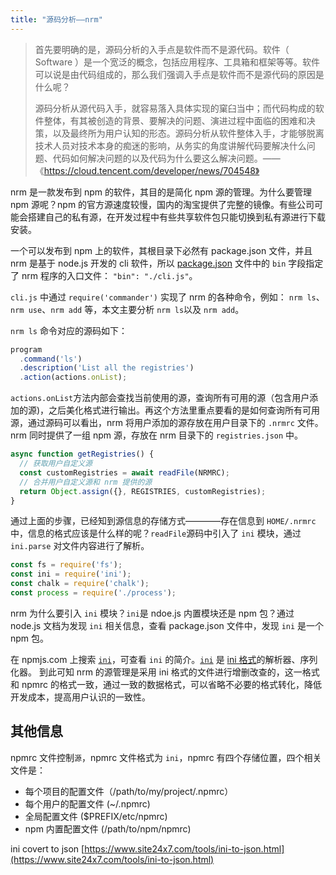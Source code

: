 ```yaml
---
title: "源码分析——nrm"
---
```


> 首先要明确的是，源码分析的入手点是软件而不是源代码。软件（ Software ）是一个宽泛的概念，包括应用程序、工具箱和框架等等。软件可以说是由代码组成的，那么我们强调入手点是软件而不是源代码的原因是什么呢？
>
> 源码分析从源代码入手，就容易落入具体实现的窠臼当中；而代码构成的软件整体，有其被创造的背景、要解决的问题、演进过程中面临的困难和决策，以及最终所为用户认知的形态。源码分析从软件整体入手，才能够脱离技术人员对技术本身的痴迷的影响，从务实的角度讲解代码要解决什么问题、代码如何解决问题的以及代码为什么要这么解决问题。——《https://cloud.tencent.com/developer/news/704548》

nrm 是一款发布到 npm 的软件，其目的是简化 npm 源的管理。为什么要管理 npm 源呢？npm 的官方源速度较慢，国内的淘宝提供了完整的镜像。有些公司可能会搭建自己的私有源，在开发过程中有些共享软件包只能切换到私有源进行下载安装。

一个可以发布到 npm 上的软件，其根目录下必然有 package.json 文件，并且 nrm 是基于 node.js 开发的 cli 软件，所以 [package.json](https://docs.npmjs.com/cli/v8/configuring-npm/package-json#main) 文件中的 `bin` 字段指定了 nrm 程序的入口文件： `"bin": "./cli.js"`。

`cli.js` 中通过 `require('commander')` 实现了 nrm 的各种命令，例如： `nrm ls`、`nrm use`、`nrm add` 等，本文主要分析 `nrm ls`以及 `nrm add`。

`nrm ls` 命令对应的源码如下：

```js
program
  .command('ls')
  .description('List all the registries')
  .action(actions.onList);
```
`actions.onList`方法内部会查找当前使用的源，查询所有可用的源（包含用户添加的源)，之后美化格式进行输出。再这个方法里重点要看的是如何查询所有可用源，通过源码可以看出，nrm 将用户添加的源存放在用户目录下的 `.nrmrc` 文件。nrm 同时提供了一组 npm 源，存放在 nrm 目录下的 `registries.json` 中。

```js
async function getRegistries() {
  // 获取用户自定义源
  const customRegistries = await readFile(NRMRC);
  // 合并用户自定义源和 nrm 提供的源
  return Object.assign({}, REGISTRIES, customRegistries);
}
```

通过上面的步骤，已经知到源信息的存储方式————存在信息到 `HOME/.nrmrc` 中，信息的格式应该是什么样的呢？`readFile`源码中引入了 `ini` 模块，通过 `ini.parse` 对文件内容进行了解析。
```js
const fs = require('fs');
const ini = require('ini');
const chalk = require('chalk');
const process = require('./process');
```
nrm 为什么要引入 `ini` 模块？`ini`是 ndoe.js 内置模块还是 npm 包？通过 node.js 文档为发现 `ini` 相关信息，查看 package.json 文件中，发现 `ini` 是一个 npm 包。

在 npmjs.com 上搜索 [`ini`](https://www.npmjs.com/package/ini)，可查看 `ini` 的简介。[`ini`](https://github.com/npm/ini) 是 [ini 格式](https://en.wikipedia.org/wiki/INI_file)的解析器、序列化器。 到此可知 nrm 的源管理是采用 ini 格式的文件进行增删改查的，这一格式和 npmrc 的格式一致，通过一致的数据格式，可以省略不必要的格式转化，降低开发成本，提高用户认识的一致性。


## 其他信息
npmrc 文件控制`源`，npmrc 文件格式为 `ini`，npmrc 有四个存储位置，四个相关文件是：
- 每个项目的配置文件（/path/to/my/project/.npmrc）
- 每个用户的配置文件 (~/.npmrc)
- 全局配置文件 ($PREFIX/etc/npmrc)
- npm 内置配置文件 (/path/to/npm/npmrc)

ini covert to json
[https://www.site24x7.com/tools/ini-to-json.html](https://www.site24x7.com/tools/ini-to-json.html)